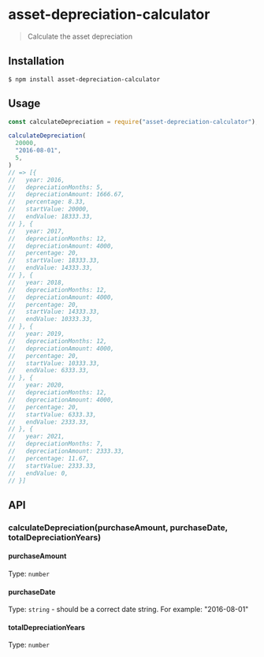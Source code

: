# asset-depreciation-calculator

> Calculate the asset depreciation

## Installation

```console
$ npm install asset-depreciation-calculator
```

## Usage

```js
const calculateDepreciation = require("asset-depreciation-calculator");

calculateDepreciation(
  20000,
  "2016-08-01",
  5,
)
// => [{
//   year: 2016,
//   depreciationMonths: 5,
//   depreciationAmount: 1666.67,
//   percentage: 8.33,
//   startValue: 20000,
//   endValue: 18333.33,
// }, {
//   year: 2017,
//   depreciationMonths: 12,
//   depreciationAmount: 4000,
//   percentage: 20,
//   startValue: 18333.33,
//   endValue: 14333.33,
// }, {
//   year: 2018,
//   depreciationMonths: 12,
//   depreciationAmount: 4000,
//   percentage: 20,
//   startValue: 14333.33,
//   endValue: 10333.33,
// }, {
//   year: 2019,
//   depreciationMonths: 12,
//   depreciationAmount: 4000,
//   percentage: 20,
//   startValue: 10333.33,
//   endValue: 6333.33,
// }, {
//   year: 2020,
//   depreciationMonths: 12,
//   depreciationAmount: 4000,
//   percentage: 20,
//   startValue: 6333.33,
//   endValue: 2333.33,
// }, {
//   year: 2021,
//   depreciationMonths: 7,
//   depreciationAmount: 2333.33,
//   percentage: 11.67,
//   startValue: 2333.33,
//   endValue: 0,
// }]
```

## API

### calculateDepreciation(purchaseAmount, purchaseDate, totalDepreciationYears)

#### purchaseAmount

Type: `number`

#### purchaseDate

Type: `string` - should be a correct date string. For example: "2016-08-01"

#### totalDepreciationYears

Type: `number`
